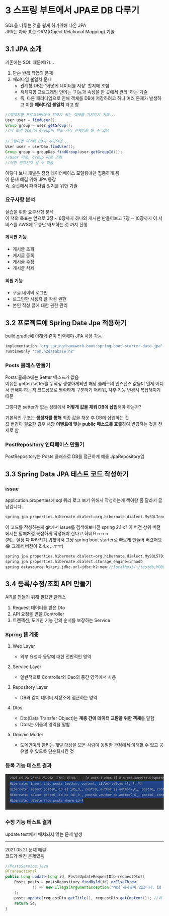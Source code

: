 # 3 스프링 부트에서 JPA로 DB 다루기
SQL을 다루는 것을 쉽게 하기위해 나온 JPA   
JPA는 자바 표준 ORM(Object Relational Mapping) 기술
## 3.1 JPA 소개
기존에는 SQL 때문에(?)...   
1. 단순 반복 작업의 문제
2. 패러다임 불일치 문제
	* 관계형 DB는 '어떻게 데이터를 저장' 할지에 초첨
	* 객체지향 프로그래밍 언어는 '기능과 속성을 한 곳에서 관리' 하는 기술
	* 즉, 다른 패러다임으로 인해 객체를 DB에 저장하려고 하니 여러 문제가 발생하고 
	이를 **패러다임 불일치** 라고 함

```java
//객체지향 프로그래밍에서 부모가 되는 객체를 가져오기 위해...
User user = findUser();
Group group = user.getGroup();
//딱 보면 User와 Group이 부모-자식 관계임을 알 수 있음

//그렇다면 여기에 DB가 추가되면...
User user = userDao.findUser();
Group group = groupDao.findGroup(user.getGroupId());
//User 따로, Group 따로 조회
//어떤 관계인지 알 수 없음
```

이렇다 보니 개발은 점점 데이터베이스 모델링에만 집중하게 됨   
이 문제 해결 위해 JPA 등장   
즉, 중간에서 패러다임 일치를 위한 기술

### 요구사항 분석
실습을 위한 요구사항 분석   
이 책의 목표는 앞으로 3장 ~ 6장까지 하나의 게시판 만들어보고 
7장 ~ 10장까지 이 서비스를 AWS에 무중단 배포하는 것 까지 진행
#### 게시판 기능
* 게시글 조회
* 게시글 등록
* 게시글 수정
* 게시글 삭제
#### 회원 기능
* 구글.네이버 로그인
* 로그인한 사용자 글 작성 권한
* 본인 작성 글에 대한 권한 관리

## 3.2 프로젝트에 Spring Data Jpa 적용하기
build.gradle에 아래와 같이 입력해야 JPA 사용 가능
```groovy
implementation 'org.springframework.boot:spring-boot-starter-data-jpa'
runtimeOnly 'com.h2database:h2'
```
### Posts 클래스 만들기
Posts 클래스에는 Setter 메소드가 없음   
이유는 getter/setter를 무작정 생성하게되면 해당 클래스의 인스턴스 값들이 언제 어디서 변해야 하는지
코드상으로 명확하게 구분하기 어려워, 차후 기능 변경시 복잡해지기 때문   

그렇다면 setter가 없는 상태에서 **어떻게 값을 채워 DB에 삽입**해야 하는가?   

기본적인 구조는 **생성자를 통해** 최종 값을 채운 후 DB에 삽입하는 것   
값 변경이 필요한 경우 해당 **이벤트에 맞는 public 메소드를 호출**하여 변경하는 것을 전제로 함

### PostRepository 인터페이스 만들기
PostRepository는 Posts 클래스로 DB를 접근하게 해줄 JpaRepository임

## 3.3 Spring Data JPA 테스트 코드 작성하기
### issue
application.properties에 sql 쿼리 로그 보기 위해서 작성하는게 책이랑 좀 달라서 글 남깁니다.
```groovy
spring.jpa.properties.hibernate.dialect=org.hibernate.dialect.MySQLInnoDBDialect
```
이 코드를 작성하는게 git에서 issue를 검색해보니깐 spring 2.1.x? 이 버전 상위 버전에서는 밑에처럼 
복잡하게 작성해야 한다고 하네요ㅠㅠㅠ   
(저는 설정 다 따라치기 귀찮아서 그냥 spring boot starter로 빠르게 만들어 버렸어요😂 그래서 버전이 2.4.x ...ㅜㅜ)
```groovy
spring.jpa.properties.hibernate.dialect=org.hibernate.dialect.MySQL57Dialect
spring.jpa.properties.hibernate.dialect.storage_engine=innodb
spring.datasource.hikari.jdbc-url=jdbc:h2:mem://localhost/~/testdb;MODE=MYSQL
```

## 3.4 등록/수정/조회 API 만들기
API를 만들기 위해 필요한 클래스
1. Request 데이터를 받은 Dto
2. API 요청을 받을 Controller
3. 트랜잭션, 도메인 기능 간의 순서를 보장하는 Service

### Spring 웹 계층
1. Web Layer
	* 외부 요청과 응답에 대한 전반적인 영역
	
2. Service Layer
	* 일반적으로 Controller와 Dao의 중간 영역에서 사용
	
3. Repository Layer
	* DB와 같이 데이터 저장소에 접근하는 영역
	
4. Dtos
	 * Dto(Data Transfer Object)는 **계층 간에 데이터 교환을 위한 객체**를 말함
	* Dtos는 이들의 영역을 말함
	
5. Domain Model
	* 도메인이라 불리는 개발 대상을 모든 사람이 동일한 관점에서 이해할 수 있고 공유할 수 있도록 단순화시킨 것   
	
### 등록 기능 테스트 결과
![img.png](img.png)   

### 수정 기능 테스트 결과
update test에서 매치되지 않는 문제 발생   

---
2021.05.21 문제 해결   
코드가 빠진 문제였음
```java
//PostsService.java
@Transactional
public Long update(Long id, PostsUpdateRequestDto requestDto){
    Posts posts = postsRepository.findById(id).orElseThrow(
            () -> new IllegalArgumentException("해당 게시글이 없습니다. id = " + id)
    );
    posts.update(requestDto.getTitle(), requestDto.getContent()); //이 줄이 빠져있었ㅅ...
    return id;
}
```
